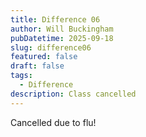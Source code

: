 ```yaml
---
title: Difference 06
author: Will Buckingham
pubDatetime: 2025-09-18
slug: difference06
featured: false
draft: false
tags:
  - Difference
description: Class cancelled
---
```

Cancelled due to flu!